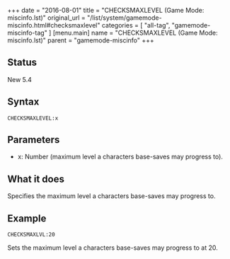 +++
date = "2016-08-01"
title = "CHECKSMAXLEVEL (Game Mode: miscinfo.lst)"
original_url = "/list/system/gamemode-miscinfo.html#checksmaxlevel"
categories = [ "all-tag", "gamemode-miscinfo-tag" ]
[menu.main]
    name = "CHECKSMAXLEVEL (Game Mode: miscinfo.lst)"
    parent = "gamemode-miscinfo"
+++

## Status

New 5.4

## Syntax

`CHECKSMAXLEVEL:x`

## Parameters

-   x: Number (maximum level a characters base-saves
    may progress to).



What it does
------------

Specifies the maximum level a characters base-saves may progress to.

Example
-------

`CHECKSMAXLVL:20`

Sets the maximum level a characters base-saves may progress to at 20.

